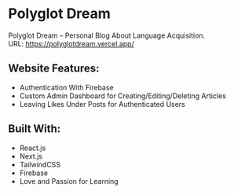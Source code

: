 # Polyglot Dream

Polyglot Dream – Personal Blog About Language Acquisition.  
URL: https://polyglotdream.vercel.app/

## Website Features:

* Authentication With Firebase
* Custom Admin Dashboard for Creating/Editing/Deleting Articles
* Leaving Likes Under Posts for Authenticated Users

## Built With:

* React.js
* Next.js
* TailwindCSS
* Firebase
* Love and Passion for Learning
